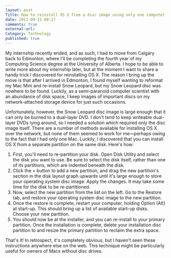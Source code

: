 ```yaml
---
layout: post
Title: How to reinstall OS X from a disc image using only one computer
date: 2011-09-21 00:17
comments: true
external-url:
Category: Technology
published: true
---
```

My internship recently ended, and as such, I had to move from Calgary back to Edmonton, where I'll be completing the fourth year of my Computing Science degree at the University of Alberta. I hope to be able to write more about my internship later, but at the moment I want to share a handy trick I discovered for reinstalling OS X. The reason I bring up the move is that after I arrived in Edmonton, I found myself wanting to reformat my Mac Mini and re-install Snow Leopard, but my Snow Leopard disc was nowhere to be found. Luckily, as a semi-paranoid computer scientist with an abundance of disk space, I keep images of important discs on my network-attached storage device for just such occasions.

Unfortunately, however, the Snow Leopard disc image is large enough that it can only be burned to a dual-layer DVD. I don't tend to keep writeable dual-layer DVDs lying around, so I needed a solution which required only the disc image itself. There are a number of methods available for installing OS X over the network, but none of them seemed to work for me—perhaps owing to the fact that I had only one Mac. Luckily, I discovered that you can install OS X from a separate partition on the same disk. Here's how:
<ol>
	<li>First, you'll need to re-partition your disk. Open Disk Utility and select the disk you want to use. Be sure to select the disk itself, rather than one of its partitions, which are indented beneath the disk.</li>
	<li>Click the + button to add a new partition, and drag the new partition's section in the disk layout graph upwards until it's large enough to store your operating system disc image. Apply the changes. It may take some time for the disk to be re-partitioned.</li>
	<li>Now, select the new partition from the list on the left. Go to the Restore tab, and restore your operating system disc image to the new partition.</li>
	<li>Once the restore is complete, restart your computer, holding Option (Alt) at start-up. This should bring up a list of available start-up disks. Choose your new partition.</li>
	<li>You should now be at the installer, and you can re-install to your primary partition. Once the installation is complete, delete your installation disc partition to and resize the primary partition to reclaim the extra space.</li>
</ol>
That's it! In retrospect, it's completely obvious, but I haven't seen these instructions anywhere else on the web. This technique might be particularly useful for owners of Macs without disc drives.
